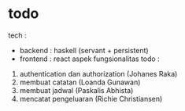 # todo
tech :
- backend : haskell (servant + persistent)
- frontend : react
aspek fungsionalitas todo :
1. authentication dan authorization (Johanes Raka)
2. membuat catatan (Loanda Gunawan)
3. membuat jadwal (Paskalis Abhista)
4. mencatat pengeluaran (Richie Christiansen)